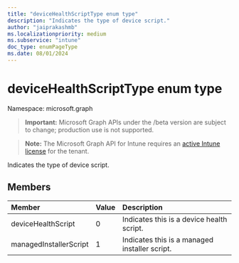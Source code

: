 ```yaml
---
title: "deviceHealthScriptType enum type"
description: "Indicates the type of device script."
author: "jaiprakashmb"
ms.localizationpriority: medium
ms.subservice: "intune"
doc_type: enumPageType
ms.date: 08/01/2024
---
```


# deviceHealthScriptType enum type

Namespace: microsoft.graph

> **Important:** Microsoft Graph APIs under the /beta version are subject to change; production use is not supported.

> **Note:** The Microsoft Graph API for Intune requires an [active Intune license](https://go.microsoft.com/fwlink/?linkid=839381) for the tenant.

Indicates the type of device script.

## Members
|Member|Value|Description|
|:---|:---|:---|
|deviceHealthScript|0|Indicates this is a device health script.|
|managedInstallerScript|1|Indicates this is a managed installer script.|
